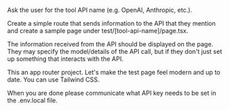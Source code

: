 Ask the user for the tool API name (e.g. OpenAI, Anthropic, etc.).

Create a simple route that sends information to the API that they mention and create a sample page under test/[tool-api-name]/page.tsx. 

The information received from the API should be displayed on the page. They may specify the model/details of the API call, but if they don't just set up something that interacts with the API.

This an app router project. Let's make the test page feel modern and up to date. You can use Tailwind CSS. 

When you are done please communicate what API key needs to be set in the .env.local file.